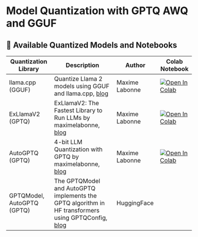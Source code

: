 # Model Quantization with GPTQ AWQ and GGUF

## 🔗 Available Quantized Models and Notebooks

| Quantization Library | Description | Author | Colab Notebook |
|----------------------|-------------|----------------|----------------|
| llama.cpp (GGUF) | Quantize Llama 2 models using GGUF and llama.cpp, [blog](https://mlabonne.github.io/blog/posts/Quantize_Llama_2_models_using_ggml.html) | Maxime Labonne | [![Open In Colab](https://colab.research.google.com/assets/colab-badge.svg)](https://colab.research.google.com/drive/1pL8k7m04mgE5jo2NrjGi8atB0j_37aDD?usp=sharing) |
| ExLlamaV2 (GPTQ) | ExLlamaV2: The Fastest Library to Run LLMs by maximelabonne, [blog](https://mlabonne.github.io/blog/posts/ExLlamaV2_The_Fastest_Library_to_Run%C2%A0LLMs.html) |Maxime Labonne | [![Open In Colab](https://colab.research.google.com/assets/colab-badge.svg)](https://colab.research.google.com/drive/1yrq4XBlxiA0fALtMoT2dwiACVc77PHou?usp=sharing) |
| AutoGPTQ (GPTQ)       | 4-bit LLM Quantization with GPTQ by maximelabonne, [blog](https://mlabonne.github.io/blog/posts/4_bit_Quantization_with_GPTQ.html) | Maxime Labonne | [![Open In Colab](https://colab.research.google.com/assets/colab-badge.svg)](https://colab.research.google.com/drive/1lSvVDaRgqQp_mWK_jC9gydz6_-y6Aq4A?usp=sharing) |
| GPTQModel, AutoGPTQ (GPTQ)       | The GPTQModel and AutoGPTQ implements the GPTQ algorithm in HF transformers using GPTQConfig, [blog](https://huggingface.co/docs/transformers/en/quantization/gptq#gptq) | HuggingFace | |


